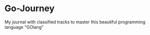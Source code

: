# Go-Journey
My journal with classified tracks to master this beautiful programming language "GOlang"
